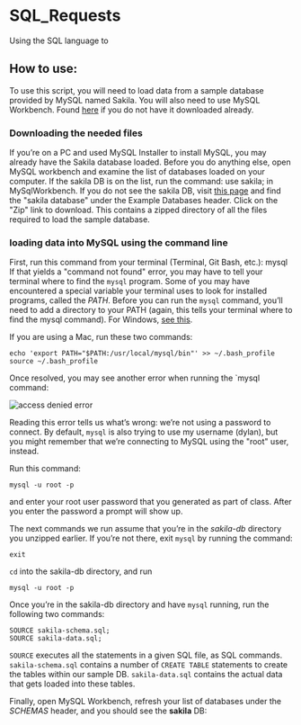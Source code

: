 # SQL_Requests
Using the SQL language to 


## How to use:
To use this script, you will need to load data from a sample database provided by MySQL named Sakila. You will also need to use MySQL Workbench. Found [here](https://dev.mysql.com/downloads/workbench/) if you do not have it downloaded already.

### Downloading the needed files
If you’re on a PC and used MySQL Installer to install MySQL, you may already have the Sakila database loaded. Before you do anything else, open MySQL workbench and examine the list of databases loaded on your computer. If the sakila DB is on the list, run the command: use sakila; in MySqlWorkbench. 
If you do not see the sakila DB, visit [this page](https://dev.mysql.com/doc/index-other.html) and find the "sakila database" under the Example Databases header. Click on the "Zip" link to download. This contains a zipped directory of all the files required to load the sample database.
### loading data into MySQL using the command line
First, run this command from your terminal (Terminal, Git Bash, etc.): mysql
If that yields a "command not found" error, you may have to tell your terminal where to find the `mysql` program. Some of you may have encountered a special variable your terminal uses to look for installed programs, called the _PATH_. Before you can run the `mysql` command, you’ll need to add a directory to your PATH (again, this tells your terminal where to find the mysql command). For Windows, [see this](https://dev.mysql.com/doc/mysql-windows-excerpt/5.7/en/mysql-installation-windows-path.html).

If you are using a Mac, run these two commands:

```
echo 'export PATH="$PATH:/usr/local/mysql/bin"' >> ~/.bash_profile
source ~/.bash_profile
```

Once resolved, you may see another error when running the \`mysql command:

![access denied error](Images/access_denied_error.png)

Reading this error tells us what’s wrong: we’re not using a password to connect. By default, `mysql` is also trying to use my username (dylan), but you might remember that we’re connecting to MySQL using the "root" user, instead.

Run this command:

```
mysql -u root -p
```

and enter your root user password that you generated as part of class. After you enter the password a prompt will show up.

The next commands we run assume that you’re in the _sakila-db_ directory you unzipped earlier. If you’re not there, exit `mysql` by running the command:

```
exit
```

`cd` into the sakila-db directory, and run

```
mysql -u root -p
```

Once you’re in the sakila-db directory and have `mysql` running, run the following two commands:

```
SOURCE sakila-schema.sql;
SOURCE sakila-data.sql;
```

`SOURCE` executes all the statements in a given SQL file, as SQL commands. `sakila-schema.sql` contains a number of `CREATE TABLE` statements to create the tables within our sample DB. `sakila-data.sql` contains the actual data that gets loaded into these tables.

Finally, open MySQL Workbench, refresh your list of databases under the _SCHEMAS_ header, and you should see the **sakila** DB:
